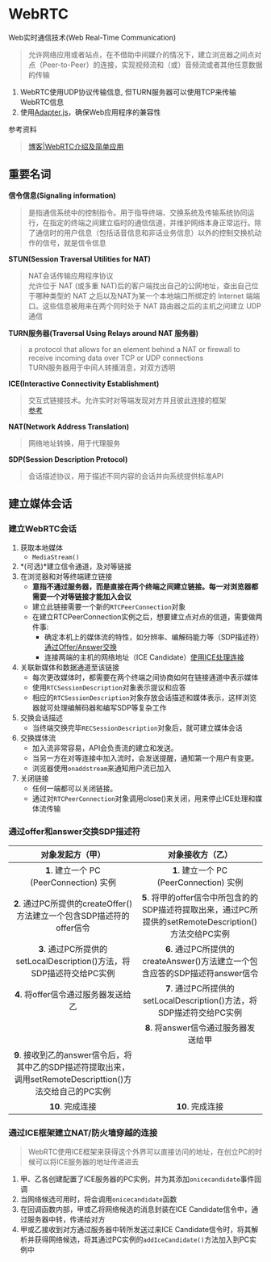 # WebRTC
Web实时通信技术(Web Real-Time Communication)<br>
> 允许网络应用或者站点，在不借助中间媒介的情况下，建立浏览器之间点对点（Peer-to-Peer）的连接，实现视频流和（或）音频流或者其他任意数据的传输

1. WebRTC使用UDP协议传输信息, 但TURN服务器可以使用TCP来传输WebRTC信息
2. 使用[Adapter.js](https://github.com/webrtcHacks/adapter)，确保Web应用程序的兼容性

参考资料<br>
> [博客|WebRTC介绍及简单应用](https://www.cnblogs.com/vipzhou/p/7994927.html)

## 重要名词
**信令信息(Signaling information)**
> 是指通信系统中的控制指令。用于指导终端、交换系统及传输系统协同运行，在指定的终端之间建立临时的通信信道，并维护网络本身正常运行。除了通信时的用户信息（包括话音信息和非话业务信息）以外的控制交换机动作的信号，就是信令信息

**STUN(Session Traversal Utilities for NAT)**
> NAT会话传输应用程序协议<br>
> 允许位于 NAT (或多重 NAT)后的客户端找出自己的公网地址，查出自己位于哪种类型的 NAT 之后以及NAT为某一个本地端口所绑定的 Internet 端端口。这些信息被用来在两个同时处于 NAT 路由器之后的主机之间建立 UDP 通信

**TURN服务器(Traversal Using Relays around NAT 服务器)**
> a protocol that allows for an element behind a NAT or firewall to receive incoming data over TCP or UDP connections<br>
> TURN服务器用于中间人转播消息，对双方透明

**ICE(Interactive Connectivity Establishment)**
> 交互式链接技术。允许实时对等端发现对方并且彼此连接的框架<br>
> [参考](https://webrtc.org.cn/three-things-about-ice/)

**NAT(Network Address Translation)**
> 网络地址转换，用于代理服务

**SDP(Session Description Protocol)**
> 会话描述协议，用于描述不同内容的会话并向系统提供标准API

## 建立媒体会话
### 建立WebRTC会话
1. 获取本地媒体
    + `MediaStream()`
2. *(可选)*建立信令通道，及对等链接
2. 在浏览器和对等终端建立链接
    + **意指不通过服务器，而是直接在两个终端之间建立链接。每一对浏览器都需要一个对等链接才能加入会议**
    + 建立此链接需要一个新的`RTCPeerConnection`对象
    + 在建立RTCPeerConnection实例之后，想要建立点对点的信道，需要做两件事: 
        * 确定本机上的媒体流的特性，如分辨率、编解码能力等（SDP描述符）[通过Offer/Answer交换](#changeSDP)
        * 连接两端的主机的网络地址（ICE Candidate）[使用ICE处理连接](#iceHandle)
3. 关联新媒体和数据通道至该链接
    + 每次更改媒体时，都需要在两个终端之间协商如何在链接通道中表示媒体
    + 使用`RTCSessionDescription`对象表示提议和应答
    + 相应的`RTCSessionDescription`对象存放会话描述和媒体表示，这样浏览器就可处理编解码器和编写SDP等复杂工作
4. 交换会话描述
    + 当终端交换完毕`RECSessionDescription`对象后，就可建立媒体会话
5. 交换媒体流
    + 加入流非常容易，API会负责流的建立和发送。
    + 当另一方在对等连接中加入流时，会发送提醒，通知第一个用户有变更。
    + 浏览器使用`onaddstream`来通知用户流已加入
6. 关闭链接
    + 任何一端都可以关闭链接。
    + 通过对`RTCPeerConnection`对象调用close()来关闭，用来停止ICE处理和媒体流传输

### <span id="changeSDP">通过offer和answer交换SDP描述符</span>
| 对象发起方（甲） | 对象接收方（乙）|
|:-:|:-:|
| **1**. 建立一个 PC (PeerConnection) 实例 | **1**. 建立一个 PC (PeerConnection) 实例 |
| **2**. 通过PC所提供的createOffer()方法建立一个包含SDP描述符的offer信令| **5**. 将甲的offer信令中所包含的的SDP描述符提取出来，通过PC所提供的setRemoteDescription()方法交给PC实例|
| **3**. 通过PC所提供的setLocalDescription()方法，将SDP描述符交给PC实例| **6**. 通过PC所提供的createAnswer()方法建立一个包含应答的SDP描述符answer信令|
| **4**. 将offer信令通过服务器发送给乙| **7**. 通过PC所提供的setLocalDescription()方法，将SDP描述符交给PC实例|
| | **8**. 将answer信令通过服务器发送给甲|
| **9**. 接收到乙的answer信令后，将其中乙的SDP描述符提取出来，调用setRemoteDescripttion()方法交给自己的PC实例| |
| **10**. 完成连接 | **10**. 完成连接 |

### <span id="iceHandle">通过ICE框架建立NAT/防火墙穿越的连接</span>
> WebRTC使用ICE框架来获得这个外界可以直接访问的地址，在创立PC的时候可以将ICE服务器的地址传递进去

1. 甲、乙各创建配置了ICE服务器的PC实例，并为其添加`onicecandidate`事件回调
2. 当网络候选可用时，将会调用`onicecandidate`函数
3. 在回调函数内部，甲或乙将网络候选的消息封装在ICE Candidate信令中，通过服务器中转，传递给对方
4. 甲或乙接收到对方通过服务器中转所发送过来ICE Candidate信令时，将其解析并获得网络候选，将其通过PC实例的`addIceCandidate()`方法加入到PC实例中